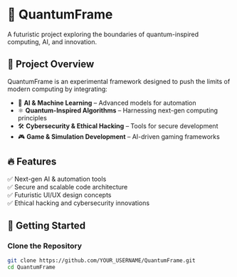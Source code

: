 # 🚀 QuantumFrame  
A futuristic project exploring the boundaries of quantum-inspired computing, AI, and innovation.  

## 🌌 Project Overview  
QuantumFrame is an experimental framework designed to push the limits of modern computing by integrating:  
- 🧠 **AI & Machine Learning** – Advanced models for automation  
- ⚛ **Quantum-Inspired Algorithms** – Harnessing next-gen computing principles  
- 🛠 **Cybersecurity & Ethical Hacking** – Tools for secure development  
- 🎮 **Game & Simulation Development** – AI-driven gaming frameworks  

## 🔥 Features  
✅ Next-gen AI & automation tools  
✅ Secure and scalable code architecture  
✅ Futuristic UI/UX design concepts  
✅ Ethical hacking and cybersecurity innovations  

## 🚀 Getting Started  
### **Clone the Repository**  
```sh
git clone https://github.com/YOUR_USERNAME/QuantumFrame.git
cd QuantumFrame
